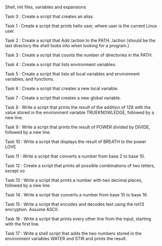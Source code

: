 Shell, init files, variables and expansions

Task 0 : Create a script that creates an alias.



Task 1 : Create a script that prints hello user, where user is the current Linux user.



Task 2 : Create a script that Add /action to the PATH. /action (should be the last directory the shell looks into when looking for a program.)



Task 3 : Create a script that counts the number of directories in the PATH.



Task 4 : Create a script that lists environment variables.



Task 5 : Create a script that lists all local variables and environment variables, and functions.



Task 6 : Create a script that creates a new local variable.



Task 7 : Create a script that creates a new global variable.



Task 8 : Write a script that prints the result of the addition of 128 with the value stored in the environment variable TRUEKNOWLEDGE, followed by a new line.



Task 9 : Write a script that prints the result of POWER divided by DIVIDE, followed by a new line.



Task 10 : Write a script that displays the result of BREATH to the power LOVE



Task 11 : Write a script that converts a number from base 2 to base 10.



Task 12 : Create a script that prints all possible combinations of two letters, except oo



Task 13 : Write a script that prints a number with two decimal places, followed by a new line.

Task 14 : Write a script that converts a number from base 10 to base 16.

Task 15 : Write a script that encodes and decodes text using the rot13 encryption. Assume ASCII.

Task 16 : Write a script that prints every other line from the input, starting with the first line.

Task 17 : Write a shell script that adds the two numbers stored in the environment variables WATER and STIR and prints the result.
